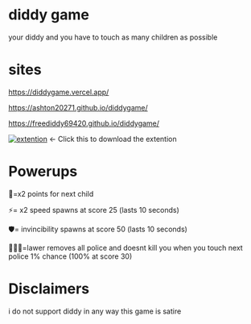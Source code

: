 # diddy game
your diddy and you have to touch as many children as possible

# sites
https://diddygame.vercel.app/

https://ashton20271.github.io/diddygame/

https://freediddy69420.github.io/diddygame/

[![extention](https://img.shields.io/github/downloads/Ashton20271/diddygame/total.svg)](https://github.com/Ashton20271/diddygame/releases/latest) <- Click this to download the extention
# Powerups
🍼=x2 points for next child

⚡= x2 speed spawns at score 25 (lasts 10 seconds)

🛡️= invincibility spawns at score 50 (lasts 10 seconds)

🧑🏻‍⚖️=lawer removes all police and doesnt kill you when you touch next police 1% chance (100% at score 30)
# Disclaimers 
i do not support diddy in any way this game is satire
